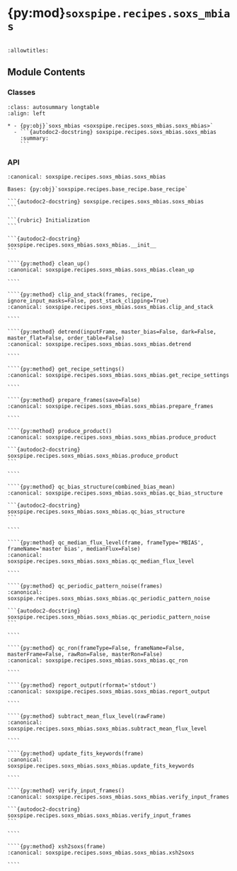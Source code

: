 # {py:mod}`soxspipe.recipes.soxs_mbias`

```{py:module} soxspipe.recipes.soxs_mbias
```

```{autodoc2-docstring} soxspipe.recipes.soxs_mbias
:allowtitles:
```

## Module Contents

### Classes

````{list-table}
:class: autosummary longtable
:align: left

* - {py:obj}`soxs_mbias <soxspipe.recipes.soxs_mbias.soxs_mbias>`
  - ```{autodoc2-docstring} soxspipe.recipes.soxs_mbias.soxs_mbias
    :summary:
    ```
````

### API

`````{py:class} soxs_mbias(log, settings=False, inputFrames=[], verbose=False, overwrite=False)
:canonical: soxspipe.recipes.soxs_mbias.soxs_mbias

Bases: {py:obj}`soxspipe.recipes.base_recipe.base_recipe`

```{autodoc2-docstring} soxspipe.recipes.soxs_mbias.soxs_mbias
```

```{rubric} Initialization
```

```{autodoc2-docstring} soxspipe.recipes.soxs_mbias.soxs_mbias.__init__
```

````{py:method} clean_up()
:canonical: soxspipe.recipes.soxs_mbias.soxs_mbias.clean_up

````

````{py:method} clip_and_stack(frames, recipe, ignore_input_masks=False, post_stack_clipping=True)
:canonical: soxspipe.recipes.soxs_mbias.soxs_mbias.clip_and_stack

````

````{py:method} detrend(inputFrame, master_bias=False, dark=False, master_flat=False, order_table=False)
:canonical: soxspipe.recipes.soxs_mbias.soxs_mbias.detrend

````

````{py:method} get_recipe_settings()
:canonical: soxspipe.recipes.soxs_mbias.soxs_mbias.get_recipe_settings

````

````{py:method} prepare_frames(save=False)
:canonical: soxspipe.recipes.soxs_mbias.soxs_mbias.prepare_frames

````

````{py:method} produce_product()
:canonical: soxspipe.recipes.soxs_mbias.soxs_mbias.produce_product

```{autodoc2-docstring} soxspipe.recipes.soxs_mbias.soxs_mbias.produce_product
```

````

````{py:method} qc_bias_structure(combined_bias_mean)
:canonical: soxspipe.recipes.soxs_mbias.soxs_mbias.qc_bias_structure

```{autodoc2-docstring} soxspipe.recipes.soxs_mbias.soxs_mbias.qc_bias_structure
```

````

````{py:method} qc_median_flux_level(frame, frameType='MBIAS', frameName='master bias', medianFlux=False)
:canonical: soxspipe.recipes.soxs_mbias.soxs_mbias.qc_median_flux_level

````

````{py:method} qc_periodic_pattern_noise(frames)
:canonical: soxspipe.recipes.soxs_mbias.soxs_mbias.qc_periodic_pattern_noise

```{autodoc2-docstring} soxspipe.recipes.soxs_mbias.soxs_mbias.qc_periodic_pattern_noise
```

````

````{py:method} qc_ron(frameType=False, frameName=False, masterFrame=False, rawRon=False, masterRon=False)
:canonical: soxspipe.recipes.soxs_mbias.soxs_mbias.qc_ron

````

````{py:method} report_output(rformat='stdout')
:canonical: soxspipe.recipes.soxs_mbias.soxs_mbias.report_output

````

````{py:method} subtract_mean_flux_level(rawFrame)
:canonical: soxspipe.recipes.soxs_mbias.soxs_mbias.subtract_mean_flux_level

````

````{py:method} update_fits_keywords(frame)
:canonical: soxspipe.recipes.soxs_mbias.soxs_mbias.update_fits_keywords

````

````{py:method} verify_input_frames()
:canonical: soxspipe.recipes.soxs_mbias.soxs_mbias.verify_input_frames

```{autodoc2-docstring} soxspipe.recipes.soxs_mbias.soxs_mbias.verify_input_frames
```

````

````{py:method} xsh2soxs(frame)
:canonical: soxspipe.recipes.soxs_mbias.soxs_mbias.xsh2soxs

````

`````
